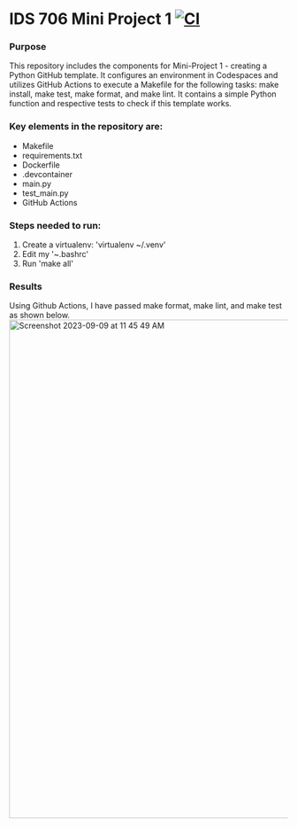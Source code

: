 # IDS 706 Mini Project 1 [![CI](https://github.com/jaxonyue/Fall-23-Data_Engineering/actions/workflows/ccid.yml/badge.svg)](https://github.com/jaxonyue/Fall-23-Data_Engineering/actions/workflows/ccid.yml)
### Purpose
This repository includes the components for Mini-Project 1 - creating a Python GitHub template. It configures an environment in Codespaces and utilizes GitHub Actions to execute a Makefile for the following tasks: make install, make test, make format, and make lint. It contains a simple Python function and respective tests to check if this template works.

### Key elements in the repository are:

* Makefile
* requirements.txt
* Dockerfile
* .devcontainer
* main.py
* test_main.py
* GitHub Actions

### Steps needed to run:
1. Create a virtualenv: 'virtualenv ~/.venv'
2. Edit my '~.bashrc'
3. Run 'make all'

### Results
Using Github Actions, I have passed make format, make lint, and make test as shown below.
<img width="900" alt="Screenshot 2023-09-09 at 11 45 49 AM" src="https://github.com/jaxonyue/Fall-23-Data_Engineering/assets/70416390/3b9d65b0-e877-4a5d-8a8c-6bb8b80a0d03">
